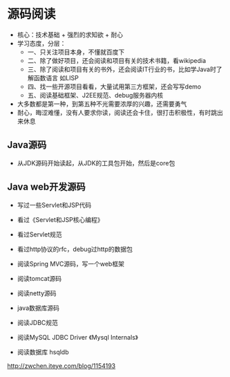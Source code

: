 # 源码阅读

* 核心：技术基础 + 强烈的求知欲 + 耐心
* 学习态度，分层：
	* 一、只关注项目本身，不懂就百度下
	* 二、除了做好项目，还会阅读和项目有关的技术书籍，看wikipedia
	* 三、除了阅读和项目有关的书外，还会阅读IT行业的书，比如学Java时了解函数语言 如LISP
	* 四、找一些开源项目看看，大量试用第三方框架，还会写写demo
	* 五、阅读基础框架、J2EE规范、debug服务器内核
* 大多数都是第一种，到第五种不光需要浓厚的兴趣，还需要勇气
* 耐心，晦涩难懂，没有人要求你读，阅读还会卡住，很打击积极性，有时跳出来休息

## Java源码
* 从JDK源码开始读起，从JDK的工具包开始，然后是core包

## Java web开发源码
* 写过一些Servlet和JSP代码
* 看过《Servlet和JSP核心编程》 
* 看过Servlet规范
* 看过http协议的rfc，debug过http的数据包
* 阅读Spring MVC源码，写一个web框架
* 阅读tomcat源码
* 阅读netty源码

* java数据库源码
* 阅读JDBC规范
* 阅读MySQL JDBC Driver 《Mysql Internals》
* 阅读数据库 hsqldb




http://zwchen.iteye.com/blog/1154193
